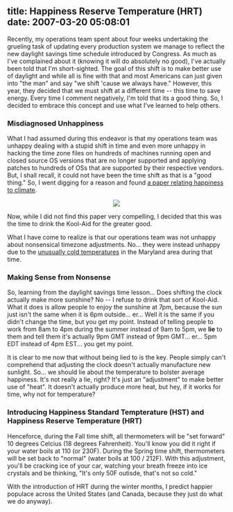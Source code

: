 title: Happiness Reserve Temperature (HRT)
date: 2007-03-20 05:08:01
---

<p>Recently, my operations team spent about four weeks undertaking the grueling task of updating every production system we manage to reflect the new daylight savings time schedule introduced by Congress.  As much as I've complained about it (knowing it will do absolutely no good), I've actually been told that I'm short-sighted.  The goal of this shift is to make better use of daylight and while all is fine with that and most Americans can just given into "the man" and say "we shift 'cause we always have."  However, this year, they decided that we must shift at a different time -- this time to save energy.  Every time I comment negatively, I'm told that its a good thing.  So, I decided to embrace this concept and use what I've learned to help others.</p>

<h3>Misdiagnosed Unhappiness</h3>

<p>What I had assumed during this endeavor is that my operations team was unhappy dealing with a stupid shift in time and even more unhappy in hacking the time zone files on hundreds of machines running open and closed source OS versions that are no longer supported and applying patches to hundreds of OSs that are supported by their respective vendors.  But, I shall recall, it could not have been the time shift as that is a "good thing."  So, I went digging for a reason and found <a href="http://www.ictp.trieste.it/~eee/seminar/Rehdanz 05-06-03 Paper.pdf">a paper relating happiness to climate</a>.</p>

<div style="text-align:center;">
<img src="http://www.lethargy.org/~jesus/uploads/happiness2celcius.png">
</div>

<p>Now, while I did not find this paper very compelling, I decided that this was the time to drink the Kool-Aid for the greater good.</p>

<p>What I have come to realize is that our operations team was not unhappy about nonsensical timezone adjustments.  No... they were instead unhappy due to the <a href="http://blogs.marylandweather.com/2007/02/coldest_morning.html">unusually cold temperatures</a> in the Maryland area during that time.</p>

<h3>Making Sense from Nonsense</h3>

<p>So, learning from the daylight savings time lesson... Does shifting the clock actually make more sunshine?  No -- I refuse to drink that sort of Kool-Aid.  What it does is allow people to enjoy the sunshine at 7pm, because the sun just isn't the same when it is 6pm outside... er... Well it is the same if you didn't change the time, but you get my point.  Instead of telling people to work from 8am to 4pm during the summer instead of 9am to 5pm, we <b>lie</b> to them and tell them it's actually 9pm GMT instead of 9pm GMT... er... 5pm EDT instead of 4pm EST... you get my point.</p>

<p>It is clear to me now that without being lied to is the key.  People simply can't comprehend that adjusting the clock doesn't actually manufacture new sunlight.  So... we should lie about the temperature to bolster average happiness.  It's not really a lie, right?  It's just an "adjustment" to make better use of "heat".  It doesn't actually produce more heat, but hey, if it works for time, why not for temperature?</p>

<h3>Introducing Happiness Standard Tempterature (HST) and Happiness Reserve Temperature (HRT)</h3>

<p>Henceforce, during the Fall time shift, all thermometers will be "set forward" 10 degrees Celcius (18 degrees Fahrenheit).  You'll know you did it right if your water boils at 110 (or 230F).  During the Spring time shift, thermometers will be set back to "normal" (water boils at 100 / 212F).  With this adjustment, you'll be cracking ice of your car, watching your breath freeze into ice crystals and be thinking, "It's only 50F outisde, that's not so cold."</p>

<p>With the introduction of HRT during the winter months, I predict happier populace across the United States (and Canada, because they just do what we do anyway).</p>
